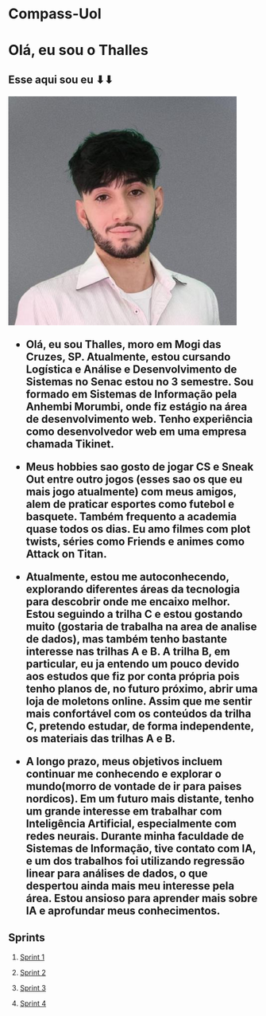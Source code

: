 # Compass-Uol

<h1>Olá, eu sou o Thalles</h1>
<h2>Esse aqui sou eu ⬇⬇</h>

![Texto alternativo](foto.jpeg)
 
- Olá, eu sou Thalles, moro em Mogi das Cruzes, SP. Atualmente, estou cursando Logística e Análise e Desenvolvimento de Sistemas no Senac estou no 3 semestre. Sou formado em Sistemas de Informação pela Anhembi Morumbi, onde  fiz estágio na área de desenvolvimento web. Tenho experiência como desenvolvedor web em uma empresa chamada Tikinet.
- Meus hobbies sao gosto de jogar CS e Sneak Out entre outro jogos (esses sao os que eu mais jogo atualmente) com meus amigos, alem de praticar esportes como futebol e basquete. Também frequento a academia quase todos os dias. Eu amo filmes com plot twists, séries como Friends e animes como Attack on Titan.
- Atualmente, estou me autoconhecendo, explorando diferentes áreas da tecnologia para descobrir onde me encaixo melhor. Estou seguindo a trilha C e estou gostando muito (gostaria de trabalha na area de analise de dados), mas também tenho bastante interesse nas trilhas A e B. A trilha B, em particular, eu ja entendo um pouco devido aos estudos que fiz por conta própria pois tenho planos de, no futuro próximo, abrir uma loja de moletons online. Assim que me sentir mais confortável com os conteúdos da trilha C, pretendo estudar, de forma independente, os materiais das trilhas A e B.

- A longo prazo, meus objetivos incluem continuar me conhecendo e explorar o mundo(morro de vontade de ir para paises nordicos). Em um futuro mais distante, tenho um grande interesse em trabalhar com Inteligência Artificial, especialmente com redes neurais. Durante minha faculdade de Sistemas de Informação, tive contato com IA, e um dos trabalhos foi utilizando regressão linear para análises de dados, o que despertou ainda mais meu interesse pela área. Estou ansioso para aprender mais sobre IA e aprofundar meus conhecimentos.


[//]: # (Para cada Sprint, crie um arquivo README.md na respectiva pasta)


## Sprints 

1. [Sprint 1](Sprint_1/README.md)
  
2. [Sprint 2](Sprint_2/README.MD)

3. [Sprint 3](Sprint_3/README.MD)

4. [Sprint 4](Sprint_4/README.md)



